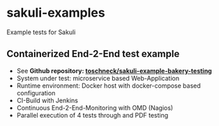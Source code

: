 # sakuli-examples
Example tests for Sakuli 

## Containerized End-2-End test example
* See **Github repository: [toschneck/sakuli-example-bakery-testing](https://github.com/toschneck/sakuli-example-bakery-testing)**
* System under test: microservice based Web-Application
* Runtime environment: Docker host with docker-compose based configuration
* CI-Build with Jenkins
* Continuous End-2-End-Monitoring with OMD (Nagios)
* Parallel execution of 4 tests through and PDF testing
